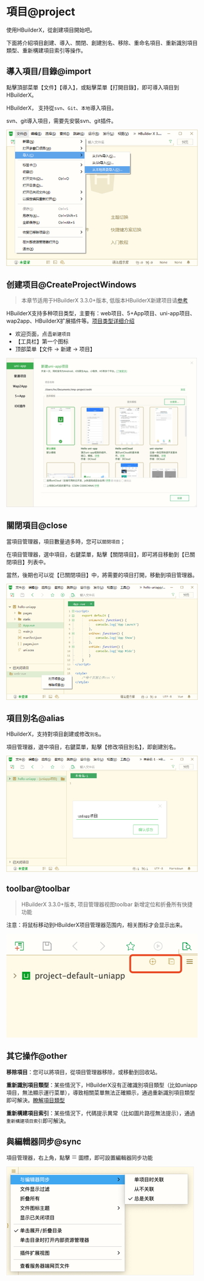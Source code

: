 # 項目@project

使用HBuilderX，從創建項目開始吧。

下面將介紹項目創建、導入、關閉、創建別名、移除、重命名項目、重新識別項目類型、重新構建項目索引等操作。

## 導入項目/目錄@import

點擊頂部菜單【文件】【導入】，或點擊菜單【打開目錄】，即可導入項目到HBuilderX。

HBuilderX， 支持從`svn`、`Git`、`本地`導入項目。

svn、git導入項目，需要先安裝svn、git插件。

<img src="/static/snapshots/tutorial/project/project_import.png" style="zoom: 85%;" />

## 创建项目@CreateProjectWindows

> 本章节适用于HBuilderX 3.3.0+版本, 低版本HBuilderX新建项目请[参考](/Tutorial/history/project?id=CreateProjectWindows) 

HBuilderX支持多种项目类型，主要有：web项目、5+App项目、uni-app项目、wap2app、HBuilderX扩展插件等。[项目类型详细介绍](/Tutorial/Other/ProjectType)    

- 欢迎页面，点击`新建项目`
- 【工具栏】第一个图标
- 顶部菜单【文件 -> 新建 -> 项目】

<img src="/static/snapshots/tutorial/project/project_create.png" style="zoom: 49%;" />

## 關閉項目@close

當項目管理器，項目數量過多時，您可以`關閉項目`；

在項目管理器，選中項目，右鍵菜單，點擊【關閉項目】，即可將目移動到【已關閉項目】列表中。

當然，後期也可以從【已關閉項目】中，將需要的項目打開，移動到項目管理器。

<img src="/static/snapshots/tutorial/project/project_close.png" style="zoom: 85%;" />

## 項目別名@alias

HBuilderX，支持對項目創建或修改`別名`。

項目管理器，選中項目，右鍵菜單，點擊【修改項目別名】，即創建別名。

<img src="/static/snapshots/tutorial/project/project_alias.png" style="zoom: 85%;" />

## toolbar@toolbar

> HBuilderX 3.3.0+版本, 项目管理器视图toolbar 新增定位和折叠所有快捷功能

注意：将鼠标移动到HBuilderX项目管理器范围内，相关图标才会显示出来。

<img src="/static/snapshots/tutorial/project/project_toolbar.png" class="hd-img" />

## 其它操作@other

**移除項目**：您可以將項目，從項目管理器移除，或移動到回收站。

**重新識別項目類型**：某些情況下，HBuilderX沒有正確識別項目類型（比如uniapp項目，無法顯示運行菜單），導致相關菜單無法正確顯示，通過重新識別項目類型即可解決。[瞭解項目類型](/Tutorial/ProjectType)

**重新構建項目索引**：某些情況下，代碼提示異常（比如圖片路徑無法提示），通過`重新構建項目索引`即可解決。

## 與編輯器同步@sync

<p>項目管理器，右上角，點擊 <svg t="1631502274114" class="icon" viewBox="0 0 1024 1024" version="1.1" xmlns="http://www.w3.org/2000/svg" p-id="24803" width="14" height="14"><path d="M873.8304 552.96h-737.28c-22.528 0-40.96-18.432-40.96-40.96s18.432-40.96 40.96-40.96h737.28c22.528 0 40.96 18.432 40.96 40.96s-18.432 40.96-40.96 40.96zM873.8304 307.2h-737.28c-22.528 0-40.96-18.432-40.96-40.96s18.432-40.96 40.96-40.96h737.28c22.528 0 40.96 18.432 40.96 40.96s-18.432 40.96-40.96 40.96zM873.8304 798.72h-737.28c-22.528 0-40.96-18.432-40.96-40.96s18.432-40.96 40.96-40.96h737.28c22.528 0 40.96 18.432 40.96 40.96s-18.432 40.96-40.96 40.96z" p-id="24804" fill="#707070"></path></svg> 圖標</svg>，即可設置編輯器同步功能</p>

<img src="/static/snapshots/tutorial/settings/sync.png" style="zoom: 50%;border: 1px solid #eee;" />